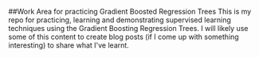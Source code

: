 ##Work Area for practicing Gradient Boosted Regression Trees
This is my repo for practicing, learning and demonstrating supervised learning techniques using the Gradient Boosting Regression Trees. I will likely use some of this content to create blog posts (if I come up with something interesting) to share what I've learnt.